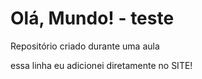# Olá, Mundo! - teste
 Repositório criado durante uma aula

essa linha eu adicionei diretamente no SITE!
